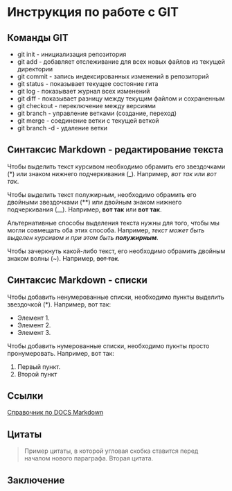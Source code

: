 # Инструкция по работе с GIT

## Команды GIT

* git init - инициализация репозитория
* git add - добавляет отслеживание для всех новых файлов из текущей директории
* git commit - запись индексированных изменений в репозиторий
* git status - показывает текущее состояние гита
* git log - показывает журнал всех изменений
* git diff - показывает разницу между текущим файлом и сохраненным 
* git checkout - переключение между версиями
* git branch - управление ветками (создание, переход)
* git merge - соединение ветки с текущей веткой
* git branch -d - удаление ветки

## Синтаксис Markdown - редактирование текста

Чтобы выделить текст курсивом необходимо обрамить его звездочками (*) или знаком нижнего подчеркивания (_). Например, *вот так* или _вот так_.

Чтобы выделить текст полужирным, необходимо обрамить его двойными звездочками (**) или двойным знаком нижнего подчеркивания (__). Например, **вот так** или __вот так__. 

Альтернативные способы выделения текста нужны для того, чтобы мы могли  совмещать оба этих способа. Например, _текст может быть выделен курсивом и при этом быть **полужирным**_.

Чтобы зачеркнуть какой-либо текст, его необходимо обрамить двойным знаком волны (~). Например, ~~вот так~~.

## Синтаксис Markdown - списки

Чтобы добавить ненумерованные списки, необходимо пункты выделить звездочкой (*). Например, вот так:
* Элемент 1.
* Элемент 2.
* Элемент 3.


Чтобы добавить нумерованные списки, необходимо пукнты просто пронумеровать. Например, вот так:
1. Первый пункт.
2. Второй пункт



## Ссылки

[Справочник по DOCS Markdown](https://docs.microsoft.com/ru-ru/contribute/markdown-reference)

## Цитаты
> Пример цитаты, в которой угловая скобка ставится перед началом нового параграфа.
 > Вторая цитата.
## Заключение